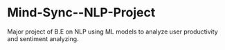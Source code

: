 # Mind-Sync--NLP-Project
Major project of B.E on NLP using ML models to analyze user productivity and sentiment analyzing.
